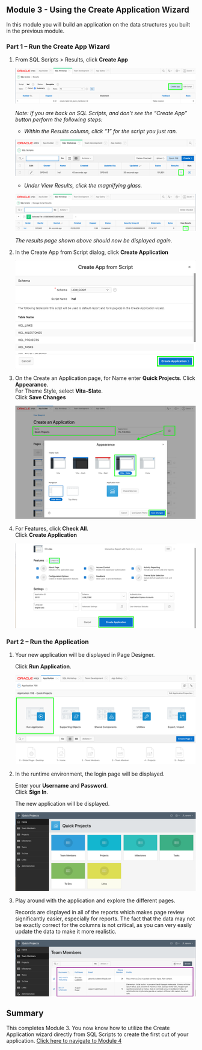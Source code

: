 ## Module 3 - Using the Create Application Wizard

In this module you will build an application on the data structures you built in the previous module.

### **Part 1** – Run the Create App Wizard

1. From SQL Scripts > Results, click **Create App**

    ![](images/3/go-create-app.png) 

    *Note: If you are back on SQL Scripts, and don’t see the “Create App” button perform the following steps:* 
    - *Within the Results column, click “1” for the script you just ran.*

    ![](images/3/alt-create-app.png) 

    - *Under View Results, click the magnifying glass.*

    ![](images/3/alt-create-app2.png) 
    
    *The results page shown above should now be displayed again.*

2. In the Create App from Script dialog, click **Create Application**

    ![](images/3/app-from-script.png) 

3.  On the Create an Application page, for Name enter **Quick Projects**.
    Click **Appearance**.    
    For Theme Style, select **Vita-Slate**.     
    Click **Save Changes**

    ![](images/3/name-app.png) 
    
4. For Features, click **Check All**.   
    Click **Create Application**

    ![](images/3/all-features.png) 
    
### **Part 2** – Run the Application

1. Your new application will be displayed in Page Designer.

    Click **Run Application**.

    ![](images/3/pd.png) 
    
2. In the runtime environment, the login page will be displayed.

    Enter your **Username** and **Password**.   
    Click **Sign In**.
    
    The new application will be displayed.
    
    ![](images/3/runtime.png) 
    
3. Play around with the application and explore the different pages.

    Records are displayed in all of the reports which makes page review significantly easier, especially for reports. The fact that the data may not be exactly correct for the columns is not critical, as you can very easily update the data to make it more realistic.
        
    ![](images/3/show-team-members.png) 

## Summary
This completes Module 3. You now know how to utilize the Create Application wizard directly from SQL Scripts to create the first cut of your application. [Click here to navigate to Module 4](4-regen-app.md)
    
